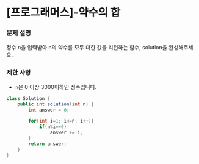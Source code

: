 # [프로그래머스]-약수의 합

### **문제 설명**

정수 n을 입력받아 n의 약수를 모두 더한 값을 리턴하는 함수, solution을 완성해주세요.

### 제한 사항

- `n`은 0 이상 3000이하인 정수입니다.

```java
class Solution {
    public int solution(int n) {
        int answer = 0;
        
        for(int i=1; i<=n; i++){
            if(n%i==0)
                answer += i;
        }
        return answer;
    }
}
```